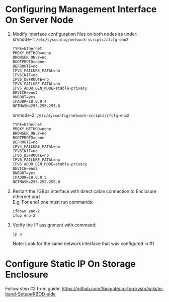 #  Configuring Management Interface On Server Node

1.  Modify interface configuration files on both nodes as under:  
    srvnode-1: `/etc/sysconfig/network-scripts/ifcfg-eno2`  
    ```  
    TYPE=Ethernet
    PROXY_METHOD=none
    BROWSER_ONLY=no
    BOOTPROTO=none
    DEFROUTE=no
    IPV4_FAILURE_FATAL=no
    IPV6INIT=no
    IPV6_DEFROUTE=no
    IPV6_FAILURE_FATAL=no
    IPV6_ADDR_GEN_MODE=stable-privacy
    DEVICE=eno2
    ONBOOT=yes
    IPADDR=10.0.0.4
    NETMASK=255.255.255.0
    ```  

    srvnode-2: `/etc/sysconfig/network-scripts/ifcfg-eno2`  
    ```  
    TYPE=Ethernet
    PROXY_METHOD=none
    BROWSER_ONLY=no
    BOOTPROTO=none
    DEFROUTE=no
    IPV4_FAILURE_FATAL=no
    IPV6INIT=no
    IPV6_DEFROUTE=no
    IPV6_FAILURE_FATAL=no
    IPV6_ADDR_GEN_MODE=stable-privacy
    DEVICE=eno2
    ONBOOT=yes
    IPADDR=10.0.0.5
    NETMASK=255.255.255.0
    ```  

1.  Restart the 1GBps interface with direct cable connection to Enclosure ethernet port  
    E.g. For eno1 one must run commands:  
    ```  
    ifdown eno-2  
    ifup eno-2  
    ```  

1.  Verify the IP assignment with command:  
    ```  
    ip a  
    ```  
    Note: Look for the same network interface that was configured in #1  


# Configure Static IP On Storage Enclosure

Follow step #2 from guide: https://github.com/Seagate/cortx-prvsnr/wiki/In-band-Setup#RBOD-side
